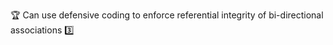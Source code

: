 :trophy: Can use defensive coding to enforce referential integrity of bi-directional associations :three:
